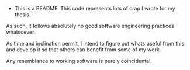 * This is a README.
This code represents lots of crap I wrote for my thesis.

As such, it follows absolutely no good software engineering practices whatsoever.

As time and inclination permit, I intend to figure out whats useful from this and develop it so that others can benefit from some of my work.

Any resemblance to working software is purely coincidental. 